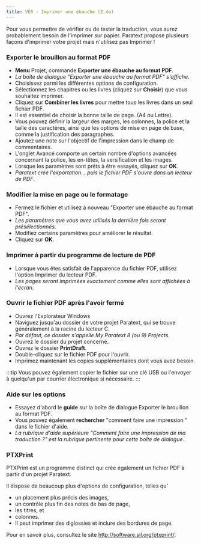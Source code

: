 ```yaml
---
title: VÉR - Imprimer une ébauche (2.4a)
---
```

Pour vous permettre de vérifier ou de tester la traduction, vous aurez probablement besoin de l'imprimer sur papier. Paratext propose plusieurs façons d'imprimer votre projet mais n'utilisez pas Imprimer !

### Exporter le brouillon au format PDF

-   **Menu** Projet, commande **Exporter une ébauche au format PDF**.
   -  *La boîte de dialogue "Exporter une ébauche au format PDF" s'affiche*.
-   Choisissez parmi les différentes options de configuration.
-   Sélectionnez les chapitres ou les livres (cliquez sur **Choisir**) que vous souhaitez imprimer.
-   Cliquez sur **Combiner les livres** pour mettre tous les livres dans un seul fichier PDF.
-   Il est essentiel de choisir la bonne taille de page. (A4 ou Lettre).
-   Vous pouvez définir la largeur des marges, les colonnes, la police et la taille des caractères, ainsi que les options de mise en page de base, comme la justification des paragraphes.
-   Ajoutez une note sur l'objectif de l'impression dans le champ de commentaires.
-   L'onglet Avancé comporte un certain nombre d'options avancées concernant la police, les en-têtes, la versification et les images.
-   Lorsque les paramètres sont prêts à être essayés, cliquez sur **OK**.
   -  *Paratext crée l'exportation… puis le fichier PDF s'ouvre dans un lecteur de PDF*.

### Modifier la mise en page ou le formatage

-   Fermez le fichier et utilisez à nouveau "Exporter une ébauche au format PDF".
   -  *Les paramètres que vous avez utilisés la dernière fois seront présélectionnés*.
-   Modifiez certains paramètres pour améliorer le résultat.
-   Cliquez sur **OK**.

### Imprimer à partir du programme de lecture de PDF

-   Lorsque vous êtes satisfait de l'apparence du fichier PDF, utilisez l'option Imprimer du lecteur PDF.
   -  *Les pages seront imprimées exactement comme elles sont affichées à l'écran*.

### Ouvrir le fichier PDF après l'avoir fermé

-   Ouvrez l'Explorateur Windows
-   Naviguez jusqu'au dossier de votre projet Paratext, qui se trouve généralement à la racine du lecteur C.
   -  *Par défaut, ce dossier s'appelle My Paratext 8 (ou 9) Projects*.
-   Ouvrez le dossier du projet concerné.
-   Ouvrez le dossier **PrintDraft**.
-   Double-cliquez sur le fichier PDF pour l'ouvrir.
-   Imprimez maintenant les copies supplémentaires dont vous avez besoin.

:::tip
Vous pouvez également copier le fichier sur une clé USB ou l'envoyer à quelqu'un par courrier électronique si nécessaire.
:::
### Aide sur les options

-   Essayez d'abord le **guide** sur la boîte de dialogue Exporter le brouillon au format PDF.
-   Vous pouvez également **rechercher** "comment faire une impression " dans le fichier d'aide.
   -  *La rubrique d'aide supérieure "Comment faire une impression de ma traduction ?" est la rubrique pertinente pour cette boîte de dialogue*.

### PTXPrint

PTXPrint est un programme distinct qui crée également un fichier PDF à partir d'un projet Paratext.

Il dispose de beaucoup plus d'options de configuration, telles qu’

-   un placement plus précis des images,
-   un contrôle plus fin des notes de bas de page,
-   les titres, et
-   colonnes.
-   Il peut imprimer des diglossies et inclure des bordures de page.

Pour en savoir plus, consultez le site http://software.sil.org/ptxprint/.
